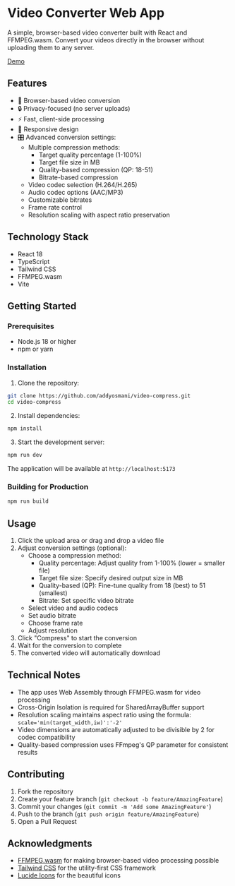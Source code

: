 # Video Converter Web App

A simple, browser-based video converter built with React and FFMPEG.wasm. Convert your videos directly in the browser without uploading them to any server.

[Demo](https://compress.addy.ie)

## Features

- 🎥 Browser-based video conversion
- 🔒 Privacy-focused (no server uploads)
- ⚡ Fast, client-side processing
- 📱 Responsive design
- 🎛️ Advanced conversion settings:
  - Multiple compression methods:
    - Target quality percentage (1-100%)
    - Target file size in MB
    - Quality-based compression (QP: 18-51)
    - Bitrate-based compression
  - Video codec selection (H.264/H.265)
  - Audio codec options (AAC/MP3)
  - Customizable bitrates
  - Frame rate control
  - Resolution scaling with aspect ratio preservation

## Technology Stack

- React 18
- TypeScript
- Tailwind CSS
- FFMPEG.wasm
- Vite

## Getting Started

### Prerequisites

- Node.js 18 or higher
- npm or yarn

### Installation

1. Clone the repository:
```bash
git clone https://github.com/addyosmani/video-compress.git
cd video-compress
```

2. Install dependencies:
```bash
npm install
```

3. Start the development server:
```bash
npm run dev
```

The application will be available at `http://localhost:5173`

### Building for Production

```bash
npm run build
```

## Usage

1. Click the upload area or drag and drop a video file
2. Adjust conversion settings (optional):
   - Choose a compression method:
     - Quality percentage: Adjust quality from 1-100% (lower = smaller file)
     - Target file size: Specify desired output size in MB
     - Quality-based (QP): Fine-tune quality from 18 (best) to 51 (smallest)
     - Bitrate: Set specific video bitrate
   - Select video and audio codecs
   - Set audio bitrate
   - Choose frame rate
   - Adjust resolution
3. Click "Compress" to start the conversion
4. Wait for the conversion to complete
5. The converted video will automatically download

## Technical Notes

- The app uses Web Assembly through FFMPEG.wasm for video processing
- Cross-Origin Isolation is required for SharedArrayBuffer support
- Resolution scaling maintains aspect ratio using the formula: `scale='min(target_width,iw)':'-2'`
- Video dimensions are automatically adjusted to be divisible by 2 for codec compatibility
- Quality-based compression uses FFmpeg's QP parameter for consistent results

## Contributing

1. Fork the repository
2. Create your feature branch (`git checkout -b feature/AmazingFeature`)
3. Commit your changes (`git commit -m 'Add some AmazingFeature'`)
4. Push to the branch (`git push origin feature/AmazingFeature`)
5. Open a Pull Request

## Acknowledgments

- [FFMPEG.wasm](https://github.com/ffmpegwasm/ffmpeg.wasm) for making browser-based video processing possible
- [Tailwind CSS](https://tailwindcss.com) for the utility-first CSS framework
- [Lucide Icons](https://lucide.dev) for the beautiful icons